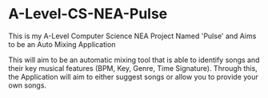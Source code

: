 # A-Level-CS-NEA-Pulse
This is my A-Level Computer Science NEA Project Named 'Pulse' and Aims to be an Auto Mixing Application

This will aim to be an automatic mixing tool that is able to identify songs and their key musical features (BPM, Key, Genre, Time Signature). Through this, the Application will aim to either suggest songs or allow you to provide your own songs.
